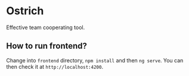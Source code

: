 # Ostrich

Effective team cooperating tool.

## How to run frontend?

Change into `frontend` directory, `npm install` and then `ng serve`. You can then check it at `http://localhost:4200`.
